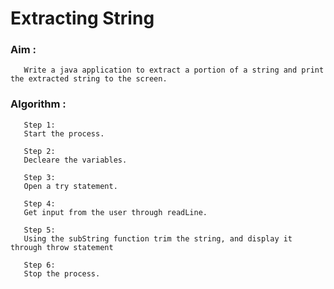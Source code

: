 # Extracting String

### Aim :
       Write a java application to extract a portion of a string and print the extracted string to the screen.
       
### Algorithm :
       
       Step 1:
       Start the process.
       
       Step 2:
       Decleare the variables.
       
       Step 3:
       Open a try statement.
       
       Step 4:
       Get input from the user through readLine.
       
       Step 5:
       Using the subString function trim the string, and display it through throw statement
       
       Step 6:
       Stop the process.